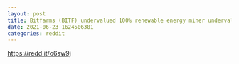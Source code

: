 ```yaml
--- 
layout: post 
title: Bitfarms (BITF) undervalued 100% renewable energy miner undervalued 
date: 2021-06-23 1624506381 
categories: reddit 
--- 
```

https://redd.it/o6sw9j